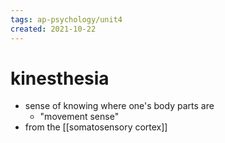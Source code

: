 ```yaml
---
tags: ap-psychology/unit4 
created: 2021-10-22
---
```


# kinesthesia

- sense of knowing where one's body parts are
	- "movement sense"
- from the [[somatosensory cortex]] 
